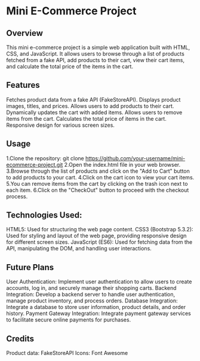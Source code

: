 # Mini E-Commerce Project
## Overview
This mini e-commerce project is a simple web application built with HTML, CSS, and JavaScript. It allows users to browse through a list of products fetched from a fake API, add products to their cart, view their cart items, and calculate the total price of the items in the cart.


## Features
Fetches product data from a fake API (FakeStoreAPI).
Displays product images, titles, and prices.
Allows users to add products to their cart.
Dynamically updates the cart with added items.
Allows users to remove items from the cart.
Calculates the total price of items in the cart.
Responsive design for various screen sizes.

## Usage
1.Clone the repository:
git clone https://github.com/your-username/mini-ecommerce-project.git
2.Open the index.html file in your web browser.
3.Browse through the list of products and click on the "Add to Cart" button to add products to your cart.
4.Click on the cart icon to view your cart items.
5.You can remove items from the cart by clicking on the trash icon next to each item.
6.Click on the "CheckOut" button to proceed with the checkout process.

## Technologies Used:
HTML5: Used for structuring the web page content.
CSS3 (Bootstrap 5.3.2): Used for styling and layout of the web page, providing responsive design for different screen sizes.
JavaScript (ES6): Used for fetching data from the API, manipulating the DOM, and handling user interactions.

## Future Plans
User Authentication: Implement user authentication to allow users to create accounts, log in, and securely manage their shopping carts.
Backend Integration: Develop a backend server to handle user authentication, manage product inventory, and process orders.
Database Integration: Integrate a database to store user information, product details, and order history.
Payment Gateway Integration: Integrate payment gateway services to facilitate secure online payments for purchases.

## Credits
Product data: FakeStoreAPI
Icons: Font Awesome
